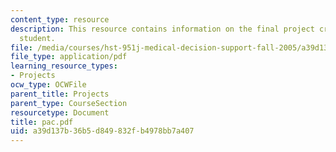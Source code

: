 ```yaml
---
content_type: resource
description: This resource contains information on the final project created by the
  student.
file: /media/courses/hst-951j-medical-decision-support-fall-2005/a39d137b36b5d849832fb4978bb7a407_pac.pdf
file_type: application/pdf
learning_resource_types:
- Projects
ocw_type: OCWFile
parent_title: Projects
parent_type: CourseSection
resourcetype: Document
title: pac.pdf
uid: a39d137b-36b5-d849-832f-b4978bb7a407
---
```

